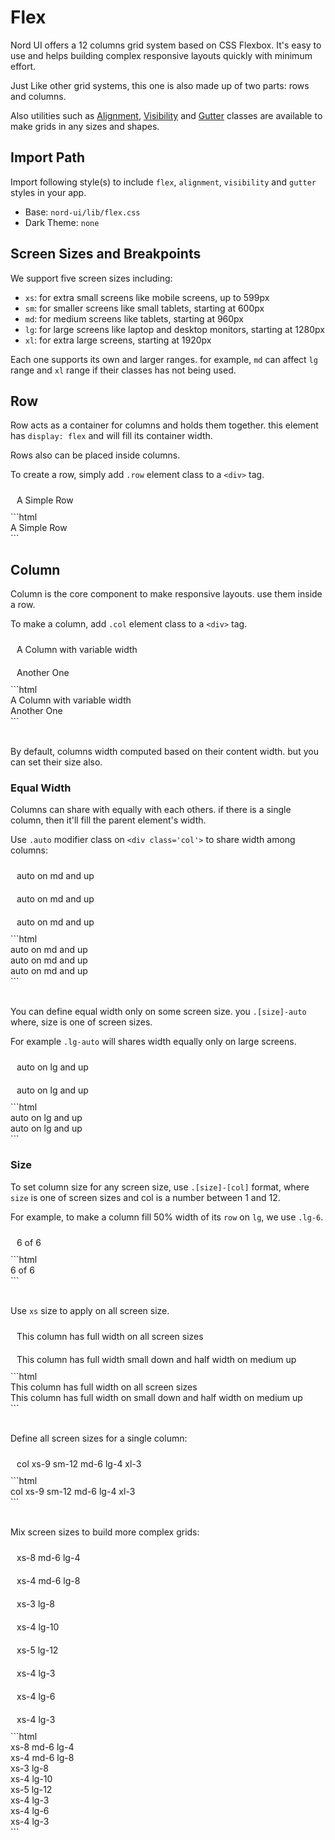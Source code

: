 # Flex

Nord UI offers a 12 columns grid system based on CSS Flexbox.
It's easy to use and helps building complex responsive layouts quickly with minimum effort.

Just Like other grid systems, this one is also made up of two parts: rows and columns.

Also utilities such as [Alignment](docs?page=alignment), [Visibility](docs?page=visibility) and [Gutter](docs?page=gutter) classes are available to make grids in any sizes and shapes.

## Import Path
Import following style(s) to include `flex`, `alignment`, `visibility` and `gutter` styles in your app.

- Base: `nord-ui/lib/flex.css`
- Dark Theme: `none`

## Screen Sizes and Breakpoints

We support five screen sizes including:
- `xs`: for extra small screens like mobile screens, up to 599px
- `sm`: for smaller screens like small tablets, starting at 600px
- `md`: for medium screens like tablets, starting at 960px
- `lg`: for large screens like laptop and desktop monitors, starting at 1280px 
- `xl`: for extra large screens, starting at 1920px

Each one supports its own and larger ranges. for example, `md` can affect `lg` range and `xl` range if their classes has not being used.

## Row

Row acts as a container for columns and holds them together. this element has `display: flex` and will fill its container width.

Rows also can be placed inside columns.

To create a row, simply add `.row` element class to a `<div>` tag.

<div class='code-example'>
	<div class='preview'>
		<div class="row simple-row">A Simple Row</div>
	</div>
	<div class='source'>
```html
<div class="row">A Simple Row</div>
```
	</div>
</div>

## Column

Column is the core component to make responsive layouts. use them inside a row.

To make a column, add `.col` element class to a `<div>` tag.

<div class='code-example'>
	<div class='preview'>
		<div class="row">
			<div class="col simple-col">A Column with variable width</div>
			<div class="col simple-col">Another One</div>
		</div>
	</div>
	<div class='source'>
```html
<div class="row">
	<div class="col">A Column with variable width</div>
	<div class="col">Another One</div>
</div>
```
	</div>
</div>
<br>

By default, columns width computed based on their content width. but you can set their size also.

### Equal Width

Columns can share with equally with each others. if there is a single column, then it'll fill the parent element's width.

Use `.auto` modifier class on `<div class='col'>` to share width among columns:

<div class='code-example'>
	<div class='preview'>
		<div class="row">
			<div class="col simple-col auto">auto on md and up</div>
			<div class="col simple-col auto">auto on md and up</div>
			<div class="col simple-col auto">auto on md and up</div>
		</div>
	</div>
	<div class='source'>
```html
<div class="row">
	<div class="col auto">auto on md and up</div>
	<div class="col auto">auto on md and up</div>
	<div class="col auto">auto on md and up</div>
</div>
```
	</div>
</div>
<br>

You can define equal width only on some screen size. you `.[size]-auto` where, size is one of screen sizes.

For example `.lg-auto` will shares width equally only on large screens.

<div class='code-example'>
	<div class='preview'>
		<div class="row">
			<div class="col simple-col lg-auto">auto on lg and up</div>
			<div class="col simple-col lg-auto">auto on lg and up</div>
		</div>
	</div>
	<div class='source'>
```html
<div class="row">
	<div class="col lg-auto">auto on lg and up</div>
	<div class="col lg-auto">auto on lg and up</div>
</div>
```
	</div>
</div>

### Size

To set column size for any screen size, use `.[size]-[col]` format, where `size` is one of screen sizes and col is a number between 1 and 12.

For example, to make a column fill 50% width of its `row` on `lg`, we use `.lg-6`.

<div class='code-example'>
	<div class='preview'>
		<div class="row">
			<div class="col simple-col xs-6">6 of 6</div>
		</div>
	</div>
	<div class='source'>
```html
<div class="row">
	<div class="col xs-6">6 of 6</div>
</div>
```
	</div>
</div>
<br>

Use `xs` size to apply on all screen size.

<div class='code-example'>
	<div class='preview'>
		<div class="row">
			<div class="col simple-col xs-12">This column has full width on all screen sizes</div>
			<div class="col simple-col xs-12 md-6">This column has full width small down and half width on medium up</div>
		</div>
	</div>
	<div class='source'>
```html
<div class="row">
	<div class="col xs-12">This column has full width on all screen sizes</div>
	<div class="col xs-12 md-6">This column has full width on small down and half width on medium up</div>
</div>
```
	</div>
</div>
<br>

Define all screen sizes for a single column:

<div class='code-example'>
	<div class='preview'>
		<div class="row">
			<div class="col xs-9 sm-12 md-6 lg-4 xl-3 simple-col">col xs-9 sm-12 md-6 lg-4 xl-3</div>
		</div>
	</div>
	<div class='source'>
```html
<div class="row">
	<div class="col xs-9 sm-12 md-6 lg-4 xl-3">col xs-9 sm-12 md-6 lg-4 xl-3</div>
</div>
```
	</div>
</div>
<br>

Mix screen sizes to build more complex grids:

<div class='code-example'>
	<div class='preview'>
		<div class="row">
			<div class="col xs-8 md-6 lg-4 simple-col">xs-8 md-6 lg-4</div>
			<div class="col xs-4 md-6 lg-8 simple-col">xs-4 md-6 lg-8</div>
			<div class="col xs-3 lg-8 simple-col">xs-3 lg-8</div>
			<div class="col xs-4 lg-10 simple-col">xs-4 lg-10</div>
			<div class="col xs-5 lg-12 simple-col">xs-5 lg-12</div>
			<div class="col xs-4 lg-3 simple-col">xs-4 lg-3</div>
			<div class="col xs-4 lg-6 simple-col">xs-4 lg-6</div>
			<div class="col xs-4 lg-3 simple-col">xs-4 lg-3</div>
		</div>
	</div>
	<div class='source'>
```html
<div class="row">
	<div class="col xs-8 md-6 lg-4">xs-8 md-6 lg-4</div>
	<div class="col xs-4 md-6 lg-8">xs-4 md-6 lg-8</div>
	<div class="col xs-3 lg-8">xs-3 lg-8</div>
	<div class="col xs-4 lg-10">xs-4 lg-10</div>
	<div class="col xs-5 lg-12">xs-5 lg-12</div>
	<div class="col xs-4 lg-3">xs-4 lg-3</div>
	<div class="col xs-4 lg-6">xs-4 lg-6</div>
	<div class="col xs-4 lg-3">xs-4 lg-3</div>
</div>
```
	</div>
</div>


<style type="text/css">
	.simple-row {
		padding: 10px;
		background-color: var(--nord3-pale);
	}
	.simple-col {
		padding: 10px;
		background-color: var(--nord3-pale);
		border: 1px solid var(--nord3)
	}
</style>